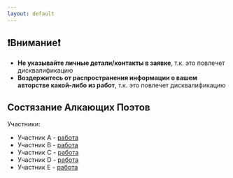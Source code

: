 ```yaml
---
layout: default
---
```


## ❗Внимание❗
- **Не указывайте личные детали/контакты в заявке**, т.к. это повлечет дисквалификацию
- **Воздержитесь от распространения информации о вашем авторстве какой-либо из работ**, т.к. это повлечет дисквалификацию

## Состязание Алкающих Поэтов

Участники:
 - Участник А - [работа](a.html)
 - Участник B - [работа](b.html)
 - Участник C - [работа](c.html)
 - Участник D - [работа](d.html)
 - Участник E - [работа](e.html)
